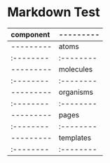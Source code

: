 Markdown Test
=============

|component|---------|
|:--------|:--------|
|---------|atoms|
|:--------|:--------|
|---------|molecules|
|:--------|:--------|
|---------|organisms|
|:--------|:--------|
|---------|pages|
|:--------|:--------|
|---------|templates|
|:--------|:--------|

